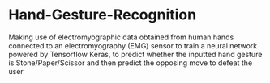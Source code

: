 # Hand-Gesture-Recognition
Making use of electromyographic data obtained from human hands connected to an electromyography (EMG) sensor to train a neural network powered by Tensorflow Keras, to predict whether the inputted hand gesture is Stone/Paper/Scissor and then predict the opposing move to defeat the user
